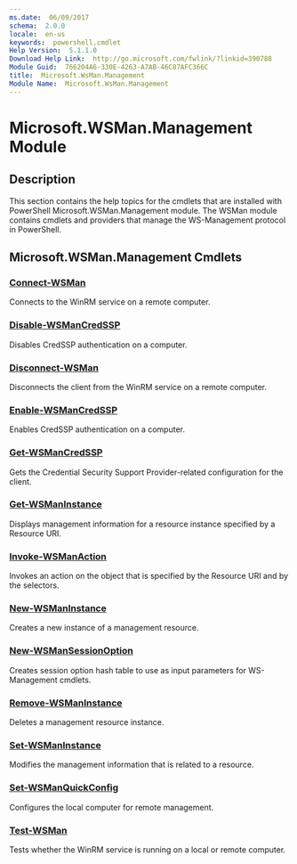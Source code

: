 ```yaml
---
ms.date:  06/09/2017
schema:  2.0.0
locale:  en-us
keywords:  powershell,cmdlet
Help Version:  5.1.1.0
Download Help Link:  http://go.microsoft.com/fwlink/?linkid=390788
Module Guid:  766204A6-330E-4263-A7AB-46C87AFC366C
title:  Microsoft.WsMan.Management
Module Name:  Microsoft.WsMan.Management
---
```

# Microsoft.WSMan.Management Module

## Description

This section contains the help topics for the cmdlets that are installed with PowerShell
Microsoft.WSMan.Management module. The WSMan module contains cmdlets and providers that manage the
WS-Management protocol in PowerShell.

## Microsoft.WSMan.Management Cmdlets

### [Connect-WSMan](Connect-WSMan.md)

Connects to the WinRM service on a remote computer.

### [Disable-WSManCredSSP](Disable-WSManCredSSP.md)

Disables CredSSP authentication on a computer.

### [Disconnect-WSMan](Disconnect-WSMan.md)

Disconnects the client from the WinRM service on a remote computer.

### [Enable-WSManCredSSP](Enable-WSManCredSSP.md)

Enables CredSSP authentication on a computer.

### [Get-WSManCredSSP](Get-WSManCredSSP.md)

Gets the Credential Security Support Provider-related configuration for the client.

### [Get-WSManInstance](Get-WSManInstance.md)

Displays management information for a resource instance specified by a Resource URI.

### [Invoke-WSManAction](Invoke-WSManAction.md)

Invokes an action on the object that is specified by the Resource URI and by the selectors.

### [New-WSManInstance](New-WSManInstance.md)

Creates a new instance of a management resource.

### [New-WSManSessionOption](New-WSManSessionOption.md)

Creates session option hash table to use as input parameters for WS-Management cmdlets.

### [Remove-WSManInstance](Remove-WSManInstance.md)

Deletes a management resource instance.

### [Set-WSManInstance](Set-WSManInstance.md)

Modifies the management information that is related to a resource.

### [Set-WSManQuickConfig](Set-WSManQuickConfig.md)

Configures the local computer for remote management.

### [Test-WSMan](Test-WSMan.md)

Tests whether the WinRM service is running on a local or remote computer.
